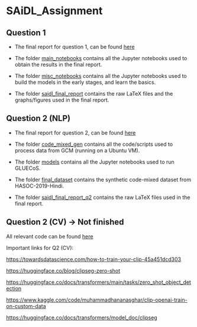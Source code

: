 # SAiDL_Assignment


## Question 1
- The final report for question 1, can be found [here](https://github.com/Harshvardhan-Mestha/SAiDL_Assignment/blob/main/saidl_final_report_q1.pdf)

- The folder [main_notebooks](https://github.com/Harshvardhan-Mestha/SAiDL_Assignment/tree/main/Question_1/main_notebooks) contains all the Jupyter notebooks used to obtain the results in the final report.

- The folder [misc_notebooks](https://github.com/Harshvardhan-Mestha/SAiDL_Assignment/tree/main/Question_1/misc_notebooks) contains all the Jupyter notebooks used to build the models in the early stages, and learn the basics.

- The folder [saidl_final_report](https://github.com/Harshvardhan-Mestha/SAiDL_Assignment/tree/main/Question_1/saidl_final_report) contains the raw LaTeX files and the graphs/figures used in the final report.

## Question 2 (NLP)
- The final report for question 2, can be found [here](https://github.com/Harshvardhan-Mestha/SAiDL_Assignment/blob/main/saidl_final_report_q2.pdf)

- The folder [code_mixed_gen](https://github.com/Harshvardhan-Mestha/SAiDL_Assignment/tree/main/Question_2/code_mixed_gen) contains all the code/scripts used to process data from GCM (running on a Ubuntu VM).

- The folder [models](https://github.com/Harshvardhan-Mestha/SAiDL_Assignment/tree/main/Question_2/models) contains all the Jupyter notebooks used to run GLUECoS.

- The folder [final_dataset](https://github.com/Harshvardhan-Mestha/SAiDL_Assignment/tree/main/Question_2/final_dataset) contains the synthetic code-mixed dataset from HASOC-2019-Hindi.

- The folder [saidl_final_report_q2](https://github.com/Harshvardhan-Mestha/SAiDL_Assignment/tree/main/Question_2/final_dataset) contains the raw LaTeX files used in the final report.

## Question 2 (CV) -> Not finished
All relevant code can be found [here](https://github.com/Harshvardhan-Mestha/SAiDL_Assignment/tree/main/Question_2/cv)

Important links for Q2 (CV):

https://towardsdatascience.com/how-to-train-your-clip-45a451dcd303

https://huggingface.co/blog/clipseg-zero-shot

https://huggingface.co/docs/transformers/main/tasks/zero_shot_object_detection

https://www.kaggle.com/code/muhammadhananasghar/clip-openai-train-on-custom-data

https://huggingface.co/docs/transformers/model_doc/clipseg
